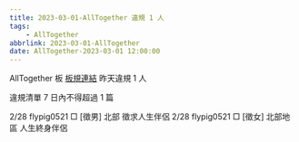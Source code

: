 ```yaml
---
title: 2023-03-01-AllTogether 違規 1 人
tags:
    - AllTogether
abbrlink: 2023-03-01-AllTogether
date: AllTogether-2023-03-01 12:00:00
---
```

AllTogether 板 [板規連結](https://www.ptt.cc/bbs/AllTogether/M.1643211430.A.5FB.html)
昨天違規 1 人
<!-- more -->

違規清單
7 日內不得超過 1 篇

2/28 flypig0521 □ [徵男] 北部 徵求人生伴侶
2/28 flypig0521 □ [徵女] 北部地區 人生終身伴侶